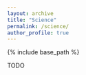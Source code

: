 ```yaml
---
layout: archive
title: "Science"
permalink: /science/
author_profile: true
---
```


{% include base_path %}

TODO


